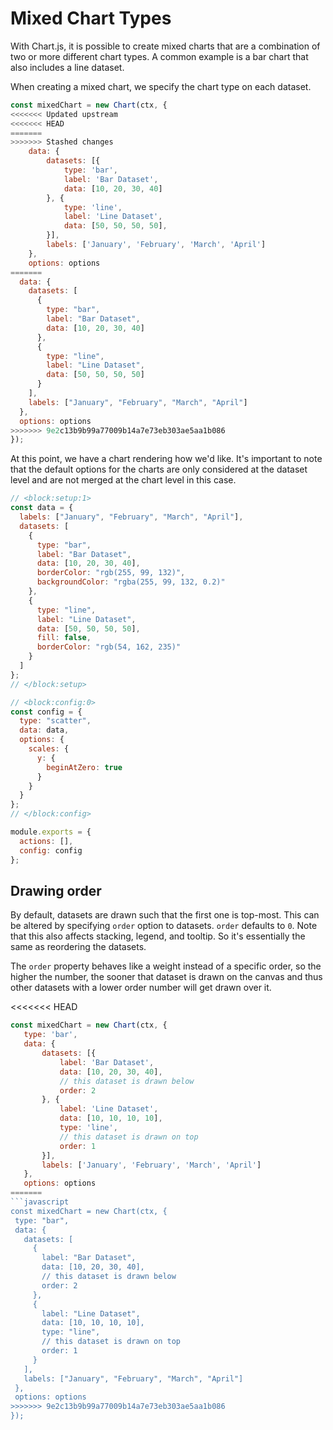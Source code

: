 # Mixed Chart Types

With Chart.js, it is possible to create mixed charts that are a combination of two or more different chart types. A common example is a bar chart that also includes a line dataset.

When creating a mixed chart, we specify the chart type on each dataset.

```javascript
const mixedChart = new Chart(ctx, {
<<<<<<< Updated upstream
<<<<<<< HEAD
=======
>>>>>>> Stashed changes
    data: {
        datasets: [{
            type: 'bar',
            label: 'Bar Dataset',
            data: [10, 20, 30, 40]
        }, {
            type: 'line',
            label: 'Line Dataset',
            data: [50, 50, 50, 50],
        }],
        labels: ['January', 'February', 'March', 'April']
    },
    options: options
=======
  data: {
    datasets: [
      {
        type: "bar",
        label: "Bar Dataset",
        data: [10, 20, 30, 40]
      },
      {
        type: "line",
        label: "Line Dataset",
        data: [50, 50, 50, 50]
      }
    ],
    labels: ["January", "February", "March", "April"]
  },
  options: options
>>>>>>> 9e2c13b9b99a77009b14a7e73eb303ae5aa1b086
});
```

At this point, we have a chart rendering how we'd like. It's important to note that the default options for the charts are only considered at the dataset level and are not merged at the chart level in this case.

```js chart-editor
// <block:setup:1>
const data = {
  labels: ["January", "February", "March", "April"],
  datasets: [
    {
      type: "bar",
      label: "Bar Dataset",
      data: [10, 20, 30, 40],
      borderColor: "rgb(255, 99, 132)",
      backgroundColor: "rgba(255, 99, 132, 0.2)"
    },
    {
      type: "line",
      label: "Line Dataset",
      data: [50, 50, 50, 50],
      fill: false,
      borderColor: "rgb(54, 162, 235)"
    }
  ]
};
// </block:setup>

// <block:config:0>
const config = {
  type: "scatter",
  data: data,
  options: {
    scales: {
      y: {
        beginAtZero: true
      }
    }
  }
};
// </block:config>

module.exports = {
  actions: [],
  config: config
};
```

## Drawing order

By default, datasets are drawn such that the first one is top-most. This can be altered by specifying `order` option to datasets. `order` defaults to `0`. Note that this also affects stacking, legend, and tooltip. So it's essentially the same as reordering the datasets.

The `order` property behaves like a weight instead of a specific order, so the higher the number, the sooner that dataset is drawn on the canvas and thus other datasets with a lower order number will get drawn over it.

<<<<<<< HEAD
 ```javascript
const mixedChart = new Chart(ctx, {
    type: 'bar',
    data: {
        datasets: [{
            label: 'Bar Dataset',
            data: [10, 20, 30, 40],
            // this dataset is drawn below
            order: 2
        }, {
            label: 'Line Dataset',
            data: [10, 10, 10, 10],
            type: 'line',
            // this dataset is drawn on top
            order: 1
        }],
        labels: ['January', 'February', 'March', 'April']
    },
    options: options
=======
```javascript
const mixedChart = new Chart(ctx, {
  type: "bar",
  data: {
    datasets: [
      {
        label: "Bar Dataset",
        data: [10, 20, 30, 40],
        // this dataset is drawn below
        order: 2
      },
      {
        label: "Line Dataset",
        data: [10, 10, 10, 10],
        type: "line",
        // this dataset is drawn on top
        order: 1
      }
    ],
    labels: ["January", "February", "March", "April"]
  },
  options: options
>>>>>>> 9e2c13b9b99a77009b14a7e73eb303ae5aa1b086
});
```
